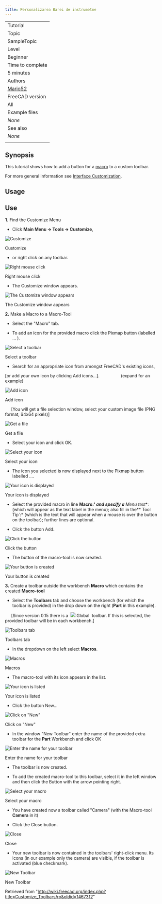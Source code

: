 ```yaml
---
title: Personalizarea Barei de instrumetne
---
```

|  |
| --- |
| Tutorial |
| Topic |
| SampleTopic |
| Level |
| Beginner |
| Time to complete |
| 5 minutes |
| Authors |
| [Mario52](/User:Mario52 "User:Mario52") |
| FreeCAD version |
| All |
| Example files |
| *None* |
| See also |
| *None* |
|  |

## Synopsis

This tutorial shows how to add a button for a [macro](/Macro "Macro") to a custom toolbar.

For more general information see [Interface Customization](/Interface_Customization "Interface Customization").

## Usage

## Use

**1.** Find the Customize Menu

* Click **Main Menu → Tools → Customize**,

![Customize](/images/CustomizeToolBar_01.png)

Customize

* or right click on any toolbar.

![Right mouse click](/images/CustomizeToolBar_02.png)

Right mouse click

* The Customize window appears.

![The Customize window appears](/images/CustomizeToolBar_03.png)

The Customize window appears

**2.** Make a Macro to a Macro-Tool

* Select the "Macro" tab.

* To add an icon for the provided macro click the Pixmap button (labelled ... ).

![Select a toolbar](/images/CustomizeToolBar_04.png)

Select a toolbar

* Search for an appropriate icon from amongst FreeCAD's existing icons,

[or add your own icon by clicking Add icons...].                  (expand for an example)

![Add icon](/images/CustomizeToolBar_05.png)

Add icon

     [You will get a file selection window, select your custom image file (PNG format, 64x64 pixels)]

![Get a file](/images/CustomizeToolBar_06.png)

Get a file

* Select your icon and click OK.

![Select your icon](/images/CustomizeToolBar_07.png)

Select your icon

* The icon you selected is now displayed next to the Pixmap button labelled ....

![Your icon is displayed](/images/CustomizeToolBar_08.png)

Your icon is displayed

* Select the provided macro in line **Macro:' *and specify a*** *Menu text**: (which will appear as the text label in the menu); also fill in the** Tool Tip':* (which is the text that will appear when a mouse is over the button on the toolbar); further lines are optional.

* Click the button Add.

![Click the button](/images/CustomizeToolBar_09.png)

Click the button

* The button of the macro-tool is now created.

![Your button is created](/images/CustomizeToolBar_10.png)

Your button is created

**3.** Create a toolbar outside the workbench **Macro** which contains the created **Macro-tool**

* Select the **Toolbars** tab and choose the workbench (for which the toolbar is provided) in the drop down on the right (**Part** in this example).

     [Since version 0.15 there is a  ![](/images/Freecad.svg) Global  toolbar. If this is selected, the provided toolbar will be in each workbench.]

![Toolbars tab](/images/CustomizeToolBar_11.png)

Toolbars tab

* In the dropdown on the left select **Macros**.

![Macros](/images/CustomizeToolBar_12.png)

Macros

* The macro-tool with its icon appears in the list.

![Your icon is listed](/images/CustomizeToolBar_13.png)

Your icon is listed

* Click the button New...

![Click on "New"](/images/CustomizeToolBar_14.png)

Click on "New"

* In the window "New Toolbar" enter the name of the provided extra toolbar for the **Part** Workbench and click OK

![Enter the name for your toolbar](/images/CustomizeToolBar_15.png)

Enter the name for your toolbar

* The toolbar is now created.

* To add the created macro-tool to this toolbar, select it in the left window and then click the Button with the arrow pointing right.

![Select your macro](/images/CustomizeToolBar_16.png)

Select your macro

* You have created now a toolbar called "Camera" (with the Macro-tool **Camera** in it)

* Click the Close button.

![Close](/images/CustomizeToolBar_17.png)

Close

* Your new toolbar is now contained in the toolbars' right-click menu. Its Icons (in our example only the camera) are visible, if the toolbar is activated (blue checkmark).

![New Toolbar](/images/CustomizeToolBar_18.png)

New Toolbar

Retrieved from "<http://wiki.freecad.org/index.php?title=Customize_Toolbars/ro&oldid=1467312>"